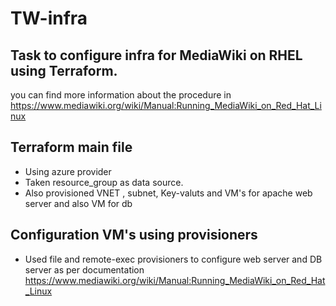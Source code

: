 # TW-infra
## Task to configure  infra for MediaWiki on RHEL using Terraform.
you can find more information about the procedure in https://www.mediawiki.org/wiki/Manual:Running_MediaWiki_on_Red_Hat_Linux

## Terraform main file
* Using azure provider
* Taken resource_group as data source.
* Also provisioned VNET , subnet, Key-valuts and  VM's for apache web server and also VM for db

## Configuration VM's using provisioners 
* Used file and remote-exec provisioners to configure web server and DB server as per documentation https://www.mediawiki.org/wiki/Manual:Running_MediaWiki_on_Red_Hat_Linux
